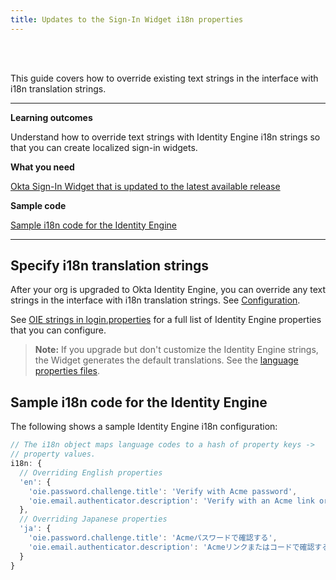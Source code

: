 ```yaml
---
title: Updates to the Sign-In Widget i18n properties
---
```


<ApiLifecycle access="ie" /><br>
<ApiLifecycle access="Limited GA" /><br>

This guide covers how to override existing text strings in the interface with i18n translation strings.

---

**Learning outcomes**

Understand how to override text strings with Identity Engine i18n strings so that you can create localized sign-in widgets.

**What you need**

[Okta Sign-In Widget that is updated to the latest available release](/docs/guides/oie-upgrade-sign-in-widget/main/)

**Sample code**

[Sample i18n code for the Identity Engine](#sample-i18n-code-for-the-identity-engine)

---

## Specify i18n translation strings

After your org is upgraded to Okta Identity Engine, you can override any text strings in the interface with i18n translation strings. See [Configuration](https://github.com/okta/okta-signin-widget#configuration).

See [OIE strings in login.properties](https://github.com/okta/okta-signin-widget/blob/ca430bdd1b6937350f65b558878fc9ed8b34d1f7/packages/%40okta/i18n/src/properties/login.properties#L863-L865) for a full list of Identity Engine properties that you can configure.

> **Note:** If you upgrade but don't customize the Identity Engine strings, the Widget generates the default translations. See the [language properties files](https://github.com/okta/okta-signin-widget/tree/master/packages/%40okta/i18n/src/properties).

## Sample i18n code for the Identity Engine

The following shows a sample Identity Engine i18n configuration:

```javascript
// The i18n object maps language codes to a hash of property keys ->
// property values.
i18n: {
  // Overriding English properties
  'en': {
    'oie.password.challenge.title': 'Verify with Acme password',
    'oie.email.authenticator.description': 'Verify with an Acme link or code'
  },
  // Overriding Japanese properties
  'ja': {
    'oie.password.challenge.title': 'Acmeパスワードで確認する',
    'oie.email.authenticator.description': 'Acmeリンクまたはコードで確認する'
  }
}
```